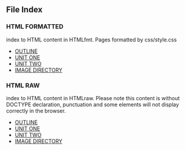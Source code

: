 ## File Index


### HTML FORMATTED

index to HTML content in HTMLfmt.  Pages formatted by css/style.css

  * [OUTLINE](HTMLfmt/art125Outline.html)
  * [UNIT ONE](HTMLfmt/art125Unit01.html)
  * [UNIT TWO](HTMLfmt/art125Unit02.html)
  * [IMAGE DIRECTORY](HTMLfmt/art125Images.html)


### HTML RAW

index to HTML content in HTMLraw.  Please note this content is without DOCTYPE declaration, punctuation and some elements will not display correctly in the browser.

  * [OUTLINE](HTMLraw/art125Outline.html)
  * [UNIT ONE](HTMLraw/art125Unit01.html)
  * [UNIT TWO](HTMLraw/art125Unit02.html)
  * [IMAGE DIRECTORY](HTMLraw/art125Images.html)



